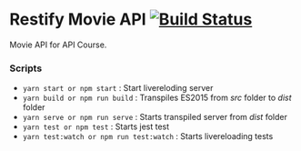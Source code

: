 # Restify Movie API [![Build Status](https://travis-ci.org/binoy14/api-course.svg?branch=master)](https://travis-ci.org/binoy14/api-course)

Movie API for API Course.

### Scripts

- `yarn start or npm start` : Start livereloding server
- `yarn build or npm run build` : Transpiles ES2015 from *src* folder to *dist* folder
- `yarn serve or npm run serve` : Starts transpiled server from *dist* folder
- `yarn test or npm test` : Starts jest test
- `yarn test:watch or npm run test:watch` : Starts livereloading tests
